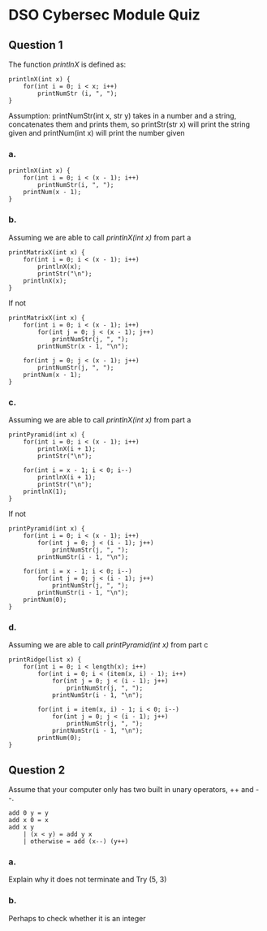 # DSO Cybersec Module Quiz

## Question 1
The function *printlnX* is defined as:
```
printlnX(int x) {
    for(int i = 0; i < x; i++)
        printNumStr (i, ", ");
}
```

Assumption: printNumStr(int x, str y) takes in a number and a string, concatenates them and prints them, so printStr(str x) will print the string given and printNum(int x) will print the number given

### a. 
```
printlnX(int x) {
    for(int i = 0; i < (x - 1); i++)
        printNumStr(i, ", ");
    printNum(x - 1); 
}
```

### b. 

Assuming we are able to call *printlnX(int x)* from part a
```
printMatrixX(int x) {
    for(int i = 0; i < (x - 1); i++)
        printlnX(x);
        printStr("\n");
    printlnX(x);
}
```

If not
```
printMatrixX(int x) {
    for(int i = 0; i < (x - 1); i++)
        for(int j = 0; j < (x - 1); j++)
            printNumStr(j, ", ");
        printNumStr(x - 1, "\n"); 
    
    for(int j = 0; j < (x - 1); j++)
        printNumStr(j, ", ");
    printNum(x - 1); 
}
```

### c.
Assuming we are able to call *printlnX(int x)* from part a
```
printPyramid(int x) {
    for(int i = 0; i < (x - 1); i++)
        printlnX(i + 1);
        printStr("\n");

    for(int i = x - 1; i < 0; i--)
        printlnX(i + 1);
        printStr("\n");
    printlnX(1);
}
```

If not
```
printPyramid(int x) {
    for(int i = 0; i < (x - 1); i++)
        for(int j = 0; j < (i - 1); j++)
            printNumStr(j, ", ");
        printNumStr(i - 1, "\n"); 

    for(int i = x - 1; i < 0; i--)
        for(int j = 0; j < (i - 1); j++)
            printNumStr(j, ", ");
        printNumStr(i - 1, "\n");
    printNum(0);
}
```

### d.
Assuming we are able to call *printPyramid(int x)* from part c
```
printRidge(list x) {
    for(int i = 0; i < length(x); i++)
        for(int i = 0; i < (item(x, i) - 1); i++)
            for(int j = 0; j < (i - 1); j++)
                printNumStr(j, ", ");
            printNumStr(i - 1, "\n"); 

        for(int i = item(x, i) - 1; i < 0; i--)
            for(int j = 0; j < (i - 1); j++)
                printNumStr(j, ", ");
            printNumStr(i - 1, "\n");
        printNum(0);
}
```

## Question 2

Assume that your computer only has two built in unary operators, ++ and --.

```
add 0 y = y
add x 0 = x
add x y
    | (x < y) = add y x
    | otherwise = add (x--) (y++)
```

### a.
Explain why it does not terminate and Try (5, 3)

### b.
Perhaps to check whether it is an integer
